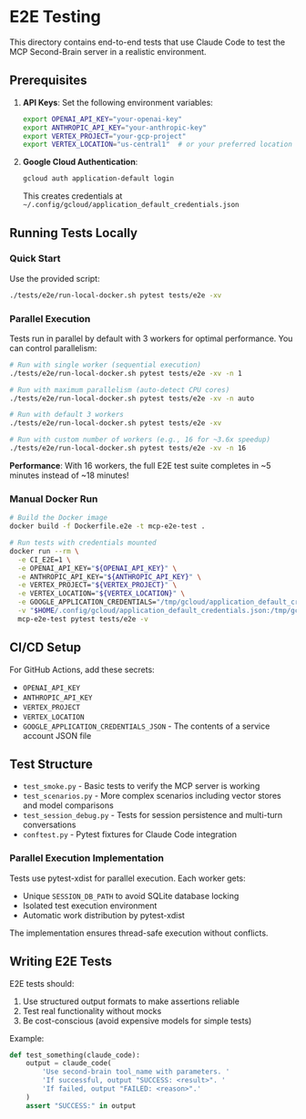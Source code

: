 # E2E Testing

This directory contains end-to-end tests that use Claude Code to test the MCP Second-Brain server in a realistic environment.

## Prerequisites

1. **API Keys**: Set the following environment variables:
   ```bash
   export OPENAI_API_KEY="your-openai-key"
   export ANTHROPIC_API_KEY="your-anthropic-key"
   export VERTEX_PROJECT="your-gcp-project"
   export VERTEX_LOCATION="us-central1"  # or your preferred location
   ```

2. **Google Cloud Authentication**: 
   ```bash
   gcloud auth application-default login
   ```
   This creates credentials at `~/.config/gcloud/application_default_credentials.json`

## Running Tests Locally

### Quick Start
Use the provided script:
```bash
./tests/e2e/run-local-docker.sh pytest tests/e2e -xv
```

### Parallel Execution
Tests run in parallel by default with 3 workers for optimal performance. You can control parallelism:

```bash
# Run with single worker (sequential execution)
./tests/e2e/run-local-docker.sh pytest tests/e2e -xv -n 1

# Run with maximum parallelism (auto-detect CPU cores)
./tests/e2e/run-local-docker.sh pytest tests/e2e -xv -n auto

# Run with default 3 workers
./tests/e2e/run-local-docker.sh pytest tests/e2e -xv

# Run with custom number of workers (e.g., 16 for ~3.6x speedup)
./tests/e2e/run-local-docker.sh pytest tests/e2e -xv -n 16
```

**Performance**: With 16 workers, the full E2E test suite completes in ~5 minutes instead of ~18 minutes!

### Manual Docker Run
```bash
# Build the Docker image
docker build -f Dockerfile.e2e -t mcp-e2e-test .

# Run tests with credentials mounted
docker run --rm \
  -e CI_E2E=1 \
  -e OPENAI_API_KEY="${OPENAI_API_KEY}" \
  -e ANTHROPIC_API_KEY="${ANTHROPIC_API_KEY}" \
  -e VERTEX_PROJECT="${VERTEX_PROJECT}" \
  -e VERTEX_LOCATION="${VERTEX_LOCATION}" \
  -e GOOGLE_APPLICATION_CREDENTIALS="/tmp/gcloud/application_default_credentials.json" \
  -v "$HOME/.config/gcloud/application_default_credentials.json:/tmp/gcloud/application_default_credentials.json:ro" \
  mcp-e2e-test pytest tests/e2e -v
```

## CI/CD Setup

For GitHub Actions, add these secrets:
- `OPENAI_API_KEY`
- `ANTHROPIC_API_KEY`
- `VERTEX_PROJECT`
- `VERTEX_LOCATION`
- `GOOGLE_APPLICATION_CREDENTIALS_JSON` - The contents of a service account JSON file

## Test Structure

- `test_smoke.py` - Basic tests to verify the MCP server is working
- `test_scenarios.py` - More complex scenarios including vector stores and model comparisons
- `test_session_debug.py` - Tests for session persistence and multi-turn conversations
- `conftest.py` - Pytest fixtures for Claude Code integration

### Parallel Execution Implementation

Tests use pytest-xdist for parallel execution. Each worker gets:
- Unique `SESSION_DB_PATH` to avoid SQLite database locking
- Isolated test execution environment
- Automatic work distribution by pytest-xdist

The implementation ensures thread-safe execution without conflicts.

## Writing E2E Tests

E2E tests should:
1. Use structured output formats to make assertions reliable
2. Test real functionality without mocks
3. Be cost-conscious (avoid expensive models for simple tests)

Example:
```python
def test_something(claude_code):
    output = claude_code(
        'Use second-brain tool_name with parameters. '
        'If successful, output "SUCCESS: <result>". '
        'If failed, output "FAILED: <reason>".'
    )
    assert "SUCCESS:" in output
```
